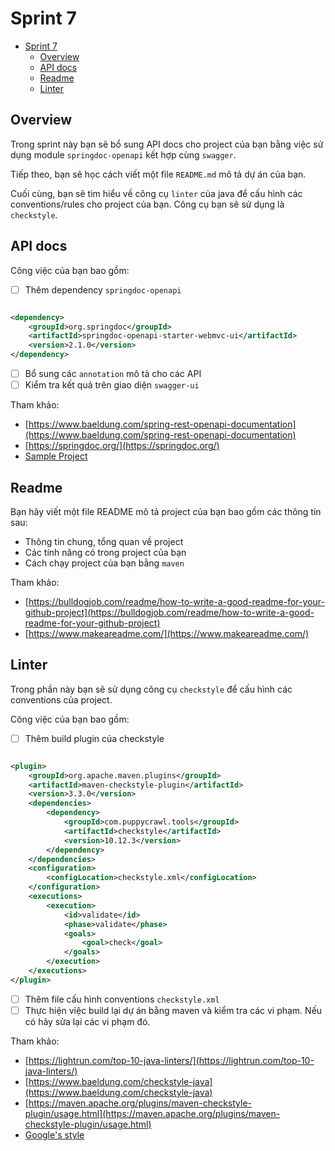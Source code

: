 # Sprint 7

<!-- TOC -->
* [Sprint 7](#sprint-7)
  * [Overview](#overview)
  * [API docs](#api-docs)
  * [Readme](#readme)
  * [Linter](#linter)
<!-- TOC -->

## Overview

Trong sprint này bạn sẽ bổ sung API docs cho project của bạn bằng việc sử dụng module `springdoc-openapi`
kết hợp cùng `swagger`.

Tiếp theo, bạn sẽ học cách viết một file `README.md` mô tả dự án của bạn.

Cuối cùng, bạn sẽ tìm hiểu về công cụ `linter` của java để cấu hình các conventions/rules cho project của bạn. Công cụ
bạn
sẽ sử dụng là `checkstyle`.

## API docs

Công việc của bạn bao gồm:

- [ ] Thêm dependency `springdoc-openapi`

```xml

<dependency>
    <groupId>org.springdoc</groupId>
    <artifactId>springdoc-openapi-starter-webmvc-ui</artifactId>
    <version>2.1.0</version>
</dependency>
```

- [ ] Bổ sung các `annotation` mô tả cho các API
- [ ] Kiểm tra kết quả trên giao diện `swagger-ui`

Tham khảo:

- [https://www.baeldung.com/spring-rest-openapi-documentation](https://www.baeldung.com/spring-rest-openapi-documentation)
- [https://springdoc.org/](https://springdoc.org/)
- [Sample Project](../../source/sample-project)

## Readme

Bạn hãy viết một file README mô tả project của bạn bao gồm các thông tin sau:

- Thông tin chung, tổng quan về project
- Các tính năng có trong project của bạn
- Cách chạy project của bạn bằng `maven`

Tham khảo:

- [https://bulldogjob.com/readme/how-to-write-a-good-readme-for-your-github-project](https://bulldogjob.com/readme/how-to-write-a-good-readme-for-your-github-project)
- [https://www.makeareadme.com/](https://www.makeareadme.com/)

## Linter

Trong phần này bạn sẽ sử dụng công cụ `checkstyle` để cấu hình các conventions của project.

Công việc của bạn bao gồm:

- [ ] Thêm build plugin của checkstyle

```xml

<plugin>
    <groupId>org.apache.maven.plugins</groupId>
    <artifactId>maven-checkstyle-plugin</artifactId>
    <version>3.3.0</version>
    <dependencies>
        <dependency>
            <groupId>com.puppycrawl.tools</groupId>
            <artifactId>checkstyle</artifactId>
            <version>10.12.3</version>
        </dependency>
    </dependencies>
    <configuration>
        <configLocation>checkstyle.xml</configLocation>
    </configuration>
    <executions>
        <execution>
            <id>validate</id>
            <phase>validate</phase>
            <goals>
                <goal>check</goal>
            </goals>
        </execution>
    </executions>
</plugin>
```

- [ ] Thêm file cấu hình conventions `checkstyle.xml`
- [ ] Thực hiện việc build lại dự án bằng maven và kiểm tra các vi phạm. Nếu có hãy sửa lại các vi phạm đó.

Tham khảo:

- [https://lightrun.com/top-10-java-linters/](https://lightrun.com/top-10-java-linters/)
- [https://www.baeldung.com/checkstyle-java](https://www.baeldung.com/checkstyle-java)
- [https://maven.apache.org/plugins/maven-checkstyle-plugin/usage.html](https://maven.apache.org/plugins/maven-checkstyle-plugin/usage.html)
- [Google's style](https://github.com/checkstyle/checkstyle/blob/master/src/main/resources/google_checks.xml)